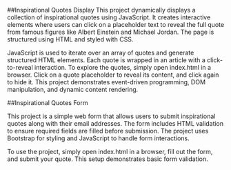 ##Inspirational Quotes Display
This project dynamically displays a collection of inspirational quotes using JavaScript. It creates interactive elements where users can click on a placeholder text to reveal the full quote from famous figures like Albert Einstein and Michael Jordan. The page is structured using HTML and styled with CSS.

JavaScript is used to iterate over an array of quotes and generate structured HTML elements. Each quote is wrapped in an article with a click-to-reveal interaction. To explore the quotes, simply open index.html in a browser. Click on a quote placeholder to reveal its content, and click again to hide it. This project demonstrates event-driven programming, DOM manipulation, and dynamic content rendering.


##Inspirational Quotes Form

This project is a simple web form that allows users to submit inspirational quotes along with their email addresses. The form includes HTML validation to ensure required fields are filled before submission. The project uses Bootstrap for styling and JavaScript to handle form interactions. 

To use the project, simply open index.html in a browser, fill out the form, and submit your quote. This setup demonstrates basic form validation. 